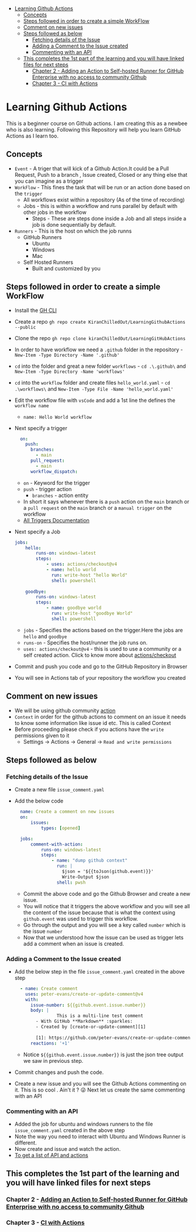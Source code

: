 - [Learning Github Actions](#learning-github-actions)
  - [Concepts](#concepts)
  - [Steps followed in order to create a simple WorkFlow](#steps-followed-in-order-to-create-a-simple-workflow)
  - [Comment on new issues](#comment-on-new-issues)
  - [Steps followed as below](#steps-followed-as-below)
    - [Fetching details of the Issue](#fetching-details-of-the-issue)
    - [Adding a Comment to the Issue created](#adding-a-comment-to-the-issue-created)
    - [Commenting with an API](#commenting-with-an-api)
  - [This completes the 1st part of the learning and you will have linked files for next steps](#this-completes-the-1st-part-of-the-learning-and-you-will-have-linked-files-for-next-steps)
    - [Chapter 2 - Adding an Action to Self-hosted Runner for GitHub Enterprise with no access to community Github](#chapter-2---adding-an-action-to-self-hosted-runner-for-github-enterprise-with-no-access-to-community-github)
    - [Chapter 3 - CI with Actions](#chapter-3---ci-with-actions)

# Learning Github Actions

This is a beginner course on Github actions. I am creating this as a newbee who is also learning. Following this Repository will help you learn GitHub Actions as I learn too.

## Concepts

- `Event` - A triger that will kick of a Github Action.It could be a Pull Request, Push to a branch , Issue created, Closed or any thing else that you can imagine as a trigger
- `WorkFlow` - This fines the task that will be run or an action done based on the `trigger`
  - All workflows exist within a repository (As of the time of recording)
  - Jobs - this is within a workflow and runs parallel by default with other jobs in the workflow
    - Steps - These are steps done inside a Job and all steps inside a job is done sequentially by default.
- `Runners` - This is the host on which the job runns
  - GitHub Runners
    - Ubuntu
    - Windows
    - Mac
  - Self Hosted Runners
    - Built and customized by you

## Steps followed in order to create a simple WorkFlow

- Install the [GH CLI](https://github.com/cli/cli)
- Create a repo `gh repo create KiranChilledOut/LearningGithubActions --public`
- Clone the repo `gh repo clone kiranChilledOut/LearningGitHubActions`
- In order to have workflow we need a `.github` folder in the repository - `New-Item -Type Directory -Name '.github'`
- `cd` into the folder and great a new folder `workflows` - `cd .\.github\` and `New-Item -Type Directory -Name 'workflows'`
- `cd` into the `workflow` folder and create files `hello_world.yaml`  - `cd .\workflows\` and `New-Item -Type File -Name 'hello_world.yaml'`
- Edit the workflow file with `vsCode` and add a 1st line the defines the `workflow name`
  - `name: Hello World workflow`
- Next specify a trigger

  ```yaml
    on:
      push:
        branches:
          - main
        pull_request:
          - main
        workflow_dispatch:
  ```

  - `on` - Keyword for the trigger
  - `push` - trigger action
    - `branches` - action entity
  - In short it says whenever there is a `push` action on the `main` branch or a `pull request` on the `main` branch or a `manual trigger` on the workflow
  - [All Triggers Documentation](https://docs.github.com/en/actions/using-workflows/events-that-trigger-workflows)
- Next specify a Job
  
    ```yaml
    jobs:
        hello:
            runs-on: windows-latest
            steps:
                - uses: actions/checkout@v4
                - name: hello world
                  run: write-host "hello World"
                  shell: powershell
        
        goodbye:
            runs-on: windows-latest
            steps:
                - name: goodbye world
                  run: write-host "goodbye World"
                  shell: powershell
    ```

  - `jobs` - Specifies the actions based on the trigger.Here the jobs are `hello` and `goodbye`
  - `runs-on` - Specifies the host/runner the job runs on.
  - `uses: actions/checkout@v4` - this is used to use a community or a self created action. Click to know more about [actions/checkout](https://github.com/actions/checkout)
- Commit and push you code and go to the GitHub Repository in Browser
- You will see in Actions tab of your repository the workflow you created

## Comment on new issues

- We will be using github community [action](https://github.com/marketplace/actions/create-or-update-comment)
- `Context` in order for the github actions to comment on an issue it needs to know some information like issue id etc. This is called Context
- Before proceeding please check if you actions have the `write` permissions given to it
  - Settings -> Actions -> General -> `Read and write permissions`
  
## Steps followed as below

### Fetching details of the Issue

- Create a new file `issue_comment.yaml`
- Add the below code

    ```yaml
      name: Create a comment on new issues
      on:
          issues:
              types: [opened]

      jobs:
          comment-with-action:
              runs-on: windows-latest
              steps:
                  - name: "dump github context"
                    run: |
                      $json = '${{toJson(github.event)}}'
                      Write-Output $json
                    shell: pwsh 

    ```

  - Commit the above code and go the Github Browser and create a new issue.
  - You will notice that it triggers the above workflow and you will see all the content of the issue because that is what the context using `github.event` was used to trigger this workflow.
  - Go through the output and you will see a key called `number` which is the issue `number`
  - Now that we understood how the issue can be used as trigger lets add a comment when an issue is created.

### Adding a Comment to the Issue created

- Add the below step in the file `issue_comment.yaml` created in the above step

  ```yaml
    - name: Create comment
      uses: peter-evans/create-or-update-comment@v4
      with:
        issue-number: ${{github.event.issue.number}}
        body: |
                  This is a multi-line test comment
          - With GitHub **Markdown** :sparkles:
          - Created by [create-or-update-comment][1]
      
          [1]: https://github.com/peter-evans/create-or-update-comment
        reactions: '+1'
  ```

  - Notice `${{github.event.issue.number}}` is just the json tree output we saw in previous step.
- Commit changes and push the code.
- Create a new issue and you will see the Github Actions commenting on it. This is so cool . Ain't it ? 😜 Next let us create the same commenting with an API

### Commenting with an API

- Added the job for ubuntu and windows runners to the file `issue_comment.yaml` created in the above step
- Note the way you need to interact with Ubuntu and Windows Runner is different.
- Now create and issue and watch the action.
- [To get a list of API and actions](https://docs.github.com/en/rest?apiVersion=2022-11-28)

## This completes the 1st part of the learning and you will have linked files for next steps

### Chapter 2 - [Adding an Action to Self-hosted Runner for GitHub Enterprise with no access to community Github](ActionsSelfHosted.md)
### Chapter 3 - [CI with Actions](CIWithActions.md)
